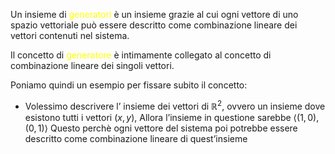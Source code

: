 Un insieme di <font color="#ffff00">generatori</font> è un insieme grazie al cui ogni vettore di uno spazio vettoriale può essere descritto come combinazione lineare dei vettori contenuti nel sistema.

Il concetto di <font color="#ffff00">generatore</font> è intimamente collegato al concetto di combinazione lineare dei singoli vettori.

Poniamo quindi un esempio per fissare subito il concetto:

- Volessimo descrivere l’ insieme dei vettori di $\mathbb{R}^2$, ovvero un insieme dove esistono tutti i vettori $(x,y)$,
  Allora l’insieme in questione sarebbe $\langle(1,0),(0,1)\rangle$
  Questo perchè ogni vettore del sistema poi potrebbe essere descritto come combinazione lineare di quest’insieme


